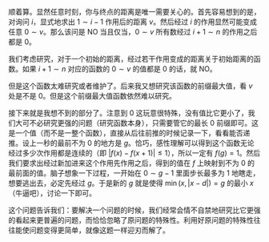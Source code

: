 顺着算。显然任意时刻，你与终点的距离是唯一需要关心的。首先容易想到的是，对询问 $i$，显式地求出 $1\sim i-1$ 作用后的距离 $v$。然后经过 $i$ 的作用显然可能变成任意 $0\sim v$。那么该问是 NO 当且仅当，$0\sim v$ 所有数经过 $i+1\sim n$ 的作用之后都是 $0$。

我们考虑研究，对于一个初始的距离，经过若干作用变成的距离关于初始距离的函数。如果 $i+1\sim n$ 对应的函数的 $0\sim v$ 的值都是 $0$ 的话，就 NO。

但是这个函数太难研究或者维护了。后来我又想研究该函数的前缀最大值，看 $v$ 处是不是 $0$。但是这个前缀最大值函数依然难以研究。

接下来就是我想不到的部分了。注意到 $0$ 这玩意很特殊，没有值比它更小了，我们大可不必研究更强的问题（研究函数本身），只需要管它的最长 $0$ 前缀即可。这是一个值（而不是一整个函数），直接从后往前推的时候记录一下，看看能否递推。设上一秒的最前不为 $0$ 的地方是 $g$。恰巧，感性理解可以得到这个函数无论经过多少次作用都是连续的（即 $|f(x)-f(x+1)|\leq 1$），所以一定有 $f(g)=1$。然后我们要求出经过新加进来这个作用先作用之后，得到的值在 $f$ 上映射到不为 $0$ 的最前面的值。脑子想象一下过程，一开始在 $0\sim g-1$ 里面步长最多为 $1$ 地瞎走，想要逃出去，必定先经过 $g$。于是新的 $g$ 就是使得 $\min(x,|x-d|)=g$ 的最小 $x$（牛逼吧），讨论一下即可。

这个问题告诉我们：要解决一个问题的时候，我们经常会情不自禁地研究比它更强的看起来更普遍的问题，而恰恰忽略了原问题的特殊性。利用好原问题的特殊性往往能使问题变得更简单，就像这题一样迎刃而解了。